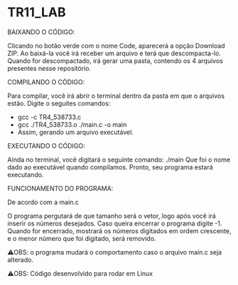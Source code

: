 # TR11_LAB

BAIXANDO O CÓDIGO:

Clicando no botão verde com o nome Code, aparecerá a opção Download ZIP.
Ao baixá-la você irá receber um arquivo e terá que descompacta-lo. Quando for descompactado, irá gerar uma pasta, contendo os 4 arquivos presentes nesse repositório.

COMPILANDO O CÓDIGO:

Para compilar, você irá abrir o terminal dentro da pasta em que o arquivos estão.
Digite o seguites comandos: 
- gcc -c TR4_538733.c
- gcc ./TR4_538733.o ./main.c -o main 
- Assim, gerando um arquivo executável.

EXECUTANDO O CÓDIGO:

Ainda no terminal, você digitará o seguinte comando: ./main
Que foi o nome dado ao executável quando compilamos.
Pronto, seu programa estará executando.

FUNCIONAMENTO DO PROGRAMA:

De acordo com a main.c

O programa pergutará de que tamanho será o vetor, logo após você irá inserir os números desejados.
Caso queira encerrar o programa digite -1.
Quando for encerrado, mostrará os números digitados em ordem crescente, e o menor número que foi digitado, será removido.

⚠️OBS: o programa mudará o comportamento caso o arquivo main.c seja alterado.

⚠️OBS: Código desenvolvido para rodar em Linux
